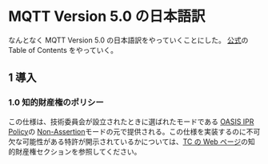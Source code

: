 # MQTT Version 5.0 の日本語訳
なんとなく MQTT Version 5.0 の日本語訳をやっていくことにした。
[公式](https://docs.oasis-open.org/mqtt/mqtt/v5.0/mqtt-v5.0.html)の Table of Contents をやっていく。

## 1 導入
### 1.0 知的財産権のポリシー
この仕様は、技術委員会が設立されたときに選ばれたモードである [OASIS IPR Policy](https://www.oasis-open.org/policies-guidelines/ipr)の [Non-Assertion](https://www.oasis-open.org/policies-guidelines/ipr#Non-Assertion-Mode)モードの元で提供される。この仕様を実装するのに不可欠な可能性がある特許が開示されているかについては、[TC の Web ページ](https://www.oasis-open.org/committees/mqtt/ipr.php)の知的財産権セクションを参照してください。